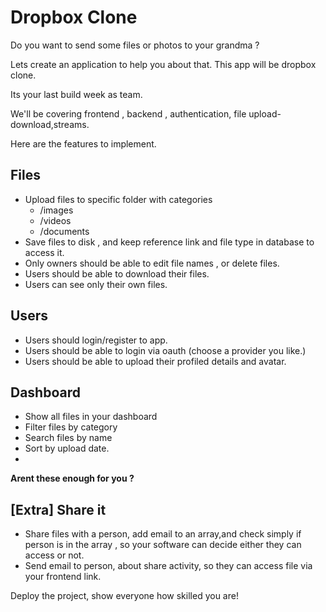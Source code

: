 # Dropbox Clone

Do you want to send some files or  photos  to your grandma ?

Lets create an application to help you about that. This app will be dropbox clone.

Its your last build week as team.

We'll be covering frontend , backend , authentication, file upload-download,streams.

Here are  the features to implement.


## Files

- Upload files to specific folder with categories
	- /images
	- /videos
	- /documents
- Save files to disk , and keep reference link and file type in database to access it.
- Only owners should be able to edit file names , or delete files.
- Users should be able to download their files.
- Users can see only their own files.


## Users

- Users should login/register to app.
- Users should be able to login via oauth (choose a provider you like.)
- Users should be able to upload their profiled details and avatar.


## Dashboard

- Show all files in your dashboard
- Filter files by category
- Search files by name
- Sort by upload date.
- 
**Arent these enough for you ?**

## [Extra] Share it

- Share files with a person, add email to an array,and check simply if person is in the array , so your software can decide either they can access or not.
- Send email to person, about share activity, so they can access file via your frontend link.



Deploy the project, show everyone how skilled you are!





